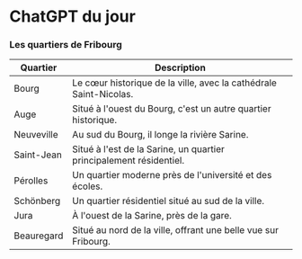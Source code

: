 # ChatGPT du jour
### Les quartiers de Fribourg

| Quartier | Description |
|----------|-------------|
| Bourg | Le cœur historique de la ville, avec la cathédrale Saint-Nicolas. |
| Auge | Situé à l'ouest du Bourg, c'est un autre quartier historique. |
| Neuveville | Au sud du Bourg, il longe la rivière Sarine. |
| Saint-Jean | Situé à l'est de la Sarine, un quartier principalement résidentiel. |
| Pérolles | Un quartier moderne près de l'université et des écoles. |
| Schönberg | Un quartier résidentiel situé au sud de la ville. |
| Jura | À l'ouest de la Sarine, près de la gare. |
| Beauregard | Situé au nord de la ville, offrant une belle vue sur Fribourg. |
